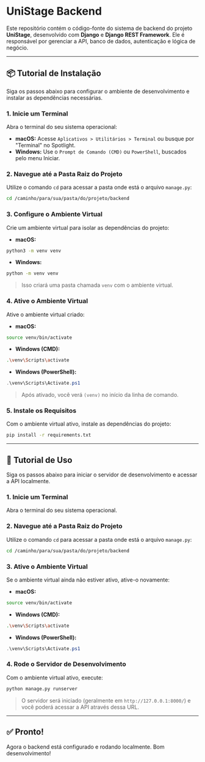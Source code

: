 # UniStage Backend

Este repositório contém o código-fonte do sistema de backend do projeto **UniStage**, desenvolvido com **Django** e **Django REST Framework**. Ele é responsável por gerenciar a API, banco de dados, autenticação e lógica de negócio.

---

## 📦 Tutorial de Instalação

Siga os passos abaixo para configurar o ambiente de desenvolvimento e instalar as dependências necessárias.

### 1. Inicie um Terminal

Abra o terminal do seu sistema operacional:

- **macOS:** Acesse `Aplicativos > Utilitários > Terminal` ou busque por "Terminal" no Spotlight.  
- **Windows:** Use o `Prompt de Comando (CMD)` ou `PowerShell`, buscados pelo menu Iniciar.

### 2. Navegue até a Pasta Raiz do Projeto

Utilize o comando `cd` para acessar a pasta onde está o arquivo `manage.py`:

```bash
cd /caminho/para/sua/pasta/do/projeto/backend
```

### 3. Configure o Ambiente Virtual

Crie um ambiente virtual para isolar as dependências do projeto:

- **macOS:**

```bash
python3 -m venv venv
```

- **Windows:**

```bash
python -m venv venv
```

> Isso criará uma pasta chamada `venv` com o ambiente virtual.

### 4. Ative o Ambiente Virtual

Ative o ambiente virtual criado:

- **macOS:**

```bash
source venv/bin/activate
```

- **Windows (CMD):**

```bash
.\venv\Scripts\activate
```

- **Windows (PowerShell):**

```powershell
.\venv\Scripts\Activate.ps1
```

> Após ativado, você verá `(venv)` no início da linha de comando.

### 5. Instale os Requisitos

Com o ambiente virtual ativo, instale as dependências do projeto:

```bash
pip install -r requirements.txt
```

---

## 🚀 Tutorial de Uso

Siga os passos abaixo para iniciar o servidor de desenvolvimento e acessar a API localmente.

### 1. Inicie um Terminal

Abra o terminal do seu sistema operacional.

### 2. Navegue até a Pasta Raiz do Projeto

Utilize o comando `cd` para acessar a pasta onde está o arquivo `manage.py`:

```bash
cd /caminho/para/sua/pasta/do/projeto/backend
```

### 3. Ative o Ambiente Virtual

Se o ambiente virtual ainda não estiver ativo, ative-o novamente:

- **macOS:**

```bash
source venv/bin/activate
```

- **Windows (CMD):**

```bash
.\venv\Scripts\activate
```

- **Windows (PowerShell):**

```powershell
.\venv\Scripts\Activate.ps1
```

### 4. Rode o Servidor de Desenvolvimento

Com o ambiente virtual ativo, execute:

```bash
python manage.py runserver
```

> O servidor será iniciado (geralmente em `http://127.0.0.1:8000/`) e você poderá acessar a API através dessa URL.

---

## ✅ Pronto!

Agora o backend está configurado e rodando localmente. Bom desenvolvimento!
